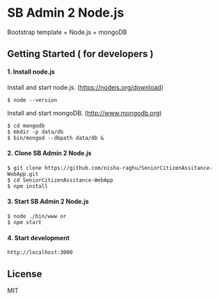 # SB Admin 2 Node.js
Bootstrap template + Node.js + mongoDB



## Getting Started  ( for developers )

#### 1. Install node.js

Install and start node.js. (https://nodejs.org/download)

	$ node --version

Install and start mongoDB. (http://www.mongodb.org)

	$ cd mongodb
	$ mkdir -p data/db
	$ bin/mongod --dbpath data/db &

#### 2. Clone SB Admin 2 Node.js

	$ git clone https://github.com/nisha-raghu/SeniorCitizenAssitance-WebApp.git
	$ cd SeniorCitizenAssitance-WebApp
	$ npm install

#### 3. Start SB Admin 2 Node.js

	$ node ./bin/www or
	$ npm start

#### 4. Start development

	http://localhost:3000

## License
MIT


